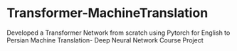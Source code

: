 # Transformer-MachineTranslation
Developed a Transformer Network from scratch using Pytorch for English to Persian Machine Translation- Deep Neural Network Course Project
